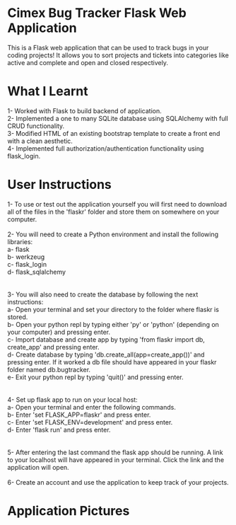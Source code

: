 # Cimex Bug Tracker Flask Web Application
 This is a Flask web application that can be used to track bugs in your coding projects! It allows you to sort projects and tickets into categories like active and complete and open and closed respectively.

# What I Learnt
1- Worked with Flask to build backend of application.<br />
2- Implemented a one to many SQLite database using SQLAlchemy with full CRUD functionality.<br />
3- Modified HTML of an existing bootstrap template to create a front end with a clean aesthetic.<br />
4- Implemented full authorization/authentication functionality using flask_login. <br />

# User Instructions
1- To use or test out the application yourself you will first need to download all of the files in the 'flaskr' folder and store them on somewhere on your computer.<br />
<br>
2- You will need to create a Python environment and install the following libraries: </br> 
   a- flask</br> 
   b- werkzeug</br> 
   c- flask_login</br> 
   d- flask_sqlalchemy</br> 
<br>   
3- You will also need to create the database by following the next instructions:</br> 
   a- Open your terminal and set your directory to the folder where flaskr is stored.</br> 
   b- Open your python repl by typing either 'py' or 'python' (depending on your computer) and pressing enter.</br>
   c- Import database and create app by typing 'from flaskr import db, create_app' and pressing enter.</br>
   d- Create database by typing 'db.create_all(app=create_app())' and pressing enter. If it worked a db file should have appeared in your flaskr folder named db.bugtracker.</br>
   e- Exit your python repl by typing 'quit()' and pressing enter.</br>
<br>   
4- Set up flask app to run on your local host:</br>
   a- Open your terminal and enter the following commands.</br>
   b- Enter 'set FLASK_APP=flaskr' and press enter.</br>
   c- Enter 'set FLASK_ENV=development' and press enter.</br>
   d- Enter 'flask run' and press enter.</br>
<br>   
5- After entering the last command the flask app should be running. A link to your localhost will have appeared in your terminal. Click the link and the application will open.</br>
<br>
6- Create an account and use the application to keep track of your projects.</br>


# Application Pictures
